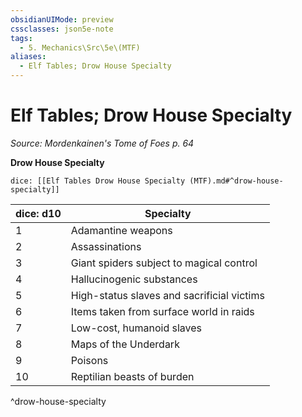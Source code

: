 ```yaml
---
obsidianUIMode: preview
cssclasses: json5e-note
tags:
  - 5. Mechanics\Src\5e\(MTF)
aliases:
  - Elf Tables; Drow House Specialty
---
```

# Elf Tables; Drow House Specialty
*Source: Mordenkainen's Tome of Foes p. 64* 

**Drow House Specialty**

`dice: [[Elf Tables Drow House Specialty (MTF).md#^drow-house-specialty]]`

| dice: d10 | Specialty |
|-----------|-----------|
| 1 | Adamantine weapons |
| 2 | Assassinations |
| 3 | Giant spiders subject to magical control |
| 4 | Hallucinogenic substances |
| 5 | High-status slaves and sacrificial victims |
| 6 | Items taken from surface world in raids |
| 7 | Low-cost, humanoid slaves |
| 8 | Maps of the Underdark |
| 9 | Poisons |
| 10 | Reptilian beasts of burden |
^drow-house-specialty
